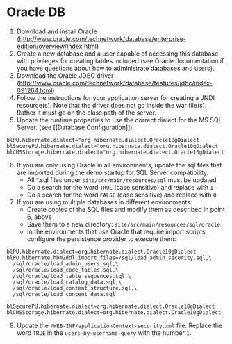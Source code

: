 # Oracle DB

1. Download and install Oracle (http://www.oracle.com/technetwork/database/enterprise-edition/overview/index.html)
2. Create a new database and a user capable of accessing this database with privileges for creating tables included (see Oracle documentation if you have questions about how to administrate databases and users).
3. Download the Oracle JDBC driver (http://www.oracle.com/technetwork/database/features/jdbc/index-091264.html)
4. Follow the instructions for your application server for creating a JNDI resource(s). Note that the driver does not go inside the war file(s). Rather it must go on the class path of the server.
5. Update the runtime properties to use the correct dialect for the MS SQL Server. (see [[Database Configuration]]).
```
blPU.hibernate.dialect="org.hibernate.dialect.Oracle10gDialect
blSecurePU.hibernate.dialect="org.hibernate.dialect.Oracle10gDialect
blCMSStorage.hibernate.dialect="org.hibernate.dialect.Oracle10gDialect
```
6. If you are only using Oracle in all environments, update the sql files that are imported during the demo startup for SQL Server compatibility.
    - All \*.sql files under `site/src/main/resources/sql` must be updated
    - Do a search for the word `TRUE` (case sensitive) and replace with `1`
    - Do a search for the word `FALSE` (case sensitive) and replace with `0`
7. If you are using multiple databases in different environments:
    - Create copies of the SQL files and modify them as described in point 6, above
    - Save them to a new directory: `site/src/main/resources/sql/oracle`
    - In the environments that use Oracle that require import scripts, configure the persistence provider to execute them:
```
blPU.hibernate.dialect=org.hibernate.dialect.Oracle10gDialect
blPU.hibernate.hbm2ddl.import_files=/sql/load_admin_security.sql,\
  /sql/oracle/load_admin_users.sql,\
  /sql/oracle/load_code_tables.sql,\
  /sql/oracle/load_table_sequences.sql,\
  /sql/oracle/load_catalog_data.sql,\
  /sql/oracle/load_content_structure.sql,\
  /sql/oracle/load_content_data.sql

blSecurePU.hibernate.dialect=org.hibernate.dialect.Oracle10gDialect
blCMSStorage.hibernate.dialect=org.hibernate.dialect.Oracle10gDialect
```
8. Update the `/WEB-INF/applicationContext-security.xml` file.   Replace the word `TRUE` in the `users-by-username-query` with the number `1`.
